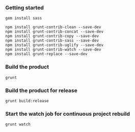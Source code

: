 ### Getting started

    gem install sass

    npm install grunt-contrib-clean --save-dev
    npm install grunt-contrib-concat --save-dev
    npm install grunt-contrib-copy --save-dev
    npm install grunt-contrib-sass --save-dev
    npm install grunt-contrib-uglify --save-dev
    npm install grunt-contrib-watch --save-dev
    npm install grunt-replace --save-dev

### Build the product

    grunt

### Build the product for release

    grunt build:release

### Start the watch job for continuous project rebuild

    grunt watch

